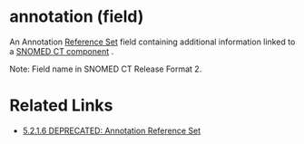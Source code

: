 # annotation (field)

An Annotation [Reference Set](https://confluence.ihtsdotools.org/display/DOCGLOSS/Reference+Set "Glossary link: Reference Set") field containing additional information linked to a [SNOMED CT component](https://confluence.ihtsdotools.org/display/DOCGLOSS/SNOMED+CT+component "Glossary link: SNOMED CT component") . 

Note: Field name in SNOMED CT Release Format 2.

# Related Links

  * [5.2.1.6 DEPRECATED: Annotation Reference Set](28739377.html)

